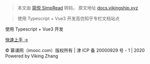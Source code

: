 > 本文由 [简悦 SimpRead](http://ksria.com/simpread/) 转码， 原文地址 [docs.vikingship.xyz](http://docs.vikingship.xyz/vue3-basic.html#vue3-script-setup-%E8%AF%AD%E6%B3%95)

> 使用 Typescript + Vue3 开发高仿知乎专栏文档站点

使用 Typescript + Vue3 开发

[快速上手 →](http://docs.vikingship.xyz/typescript/)

© 慕课网（imooc.com）版权所有 | 津 ICP 备 20000929 号 - 1 | 2020 Powered by Viking Zhang
